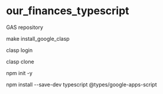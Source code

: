# our_finances_typescript
GAS repository

make install_google_clasp

clasp login

clasp clone <script-id>

npm init -y

npm install --save-dev typescript @types/google-apps-script
